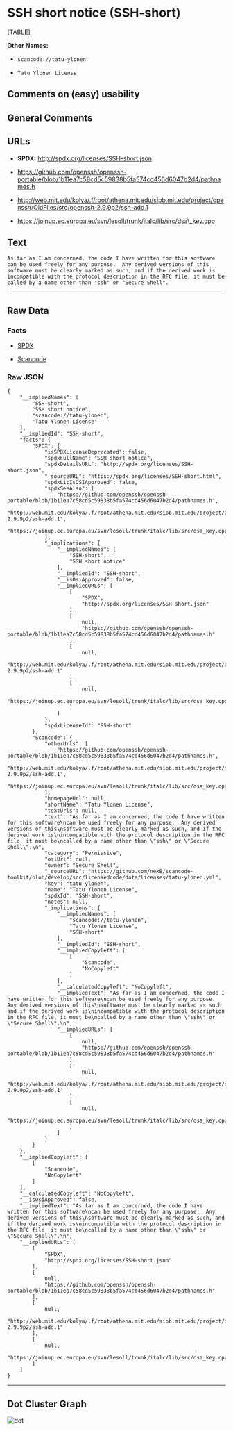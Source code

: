 SSH short notice (SSH-short)
============================

[TABLE]

**Other Names:**

-   `scancode://tatu-ylonen`

-   `Tatu Ylonen License`

Comments on (easy) usability
----------------------------

General Comments
----------------

URLs
----

-   **SPDX:** http://spdx.org/licenses/SSH-short.json

-   https://github.com/openssh/openssh-portable/blob/1b11ea7c58cd5c59838b5fa574cd456d6047b2d4/pathnames.h

-   http://web.mit.edu/kolya/.f/root/athena.mit.edu/sipb.mit.edu/project/openssh/OldFiles/src/openssh-2.9.9p2/ssh-add.1

-   https://joinup.ec.europa.eu/svn/lesoll/trunk/italc/lib/src/dsa\_key.cpp

Text
----

    As far as I am concerned, the code I have written for this software
    can be used freely for any purpose.  Any derived versions of this
    software must be clearly marked as such, and if the derived work is
    incompatible with the protocol description in the RFC file, it must be
    called by a name other than "ssh" or "Secure Shell".

------------------------------------------------------------------------

Raw Data
--------

### Facts

-   [SPDX](https://spdx.org/licenses/SSH-short.html "SPDX")

-   [Scancode](https://github.com/nexB/scancode-toolkit/blob/develop/src/licensedcode/data/licenses/tatu-ylonen.yml "Scancode")

### Raw JSON

    {
        "__impliedNames": [
            "SSH-short",
            "SSH short notice",
            "scancode://tatu-ylonen",
            "Tatu Ylonen License"
        ],
        "__impliedId": "SSH-short",
        "facts": {
            "SPDX": {
                "isSPDXLicenseDeprecated": false,
                "spdxFullName": "SSH short notice",
                "spdxDetailsURL": "http://spdx.org/licenses/SSH-short.json",
                "_sourceURL": "https://spdx.org/licenses/SSH-short.html",
                "spdxLicIsOSIApproved": false,
                "spdxSeeAlso": [
                    "https://github.com/openssh/openssh-portable/blob/1b11ea7c58cd5c59838b5fa574cd456d6047b2d4/pathnames.h",
                    "http://web.mit.edu/kolya/.f/root/athena.mit.edu/sipb.mit.edu/project/openssh/OldFiles/src/openssh-2.9.9p2/ssh-add.1",
                    "https://joinup.ec.europa.eu/svn/lesoll/trunk/italc/lib/src/dsa_key.cpp"
                ],
                "_implications": {
                    "__impliedNames": [
                        "SSH-short",
                        "SSH short notice"
                    ],
                    "__impliedId": "SSH-short",
                    "__isOsiApproved": false,
                    "__impliedURLs": [
                        [
                            "SPDX",
                            "http://spdx.org/licenses/SSH-short.json"
                        ],
                        [
                            null,
                            "https://github.com/openssh/openssh-portable/blob/1b11ea7c58cd5c59838b5fa574cd456d6047b2d4/pathnames.h"
                        ],
                        [
                            null,
                            "http://web.mit.edu/kolya/.f/root/athena.mit.edu/sipb.mit.edu/project/openssh/OldFiles/src/openssh-2.9.9p2/ssh-add.1"
                        ],
                        [
                            null,
                            "https://joinup.ec.europa.eu/svn/lesoll/trunk/italc/lib/src/dsa_key.cpp"
                        ]
                    ]
                },
                "spdxLicenseId": "SSH-short"
            },
            "Scancode": {
                "otherUrls": [
                    "https://github.com/openssh/openssh-portable/blob/1b11ea7c58cd5c59838b5fa574cd456d6047b2d4/pathnames.h",
                    "http://web.mit.edu/kolya/.f/root/athena.mit.edu/sipb.mit.edu/project/openssh/OldFiles/src/openssh-2.9.9p2/ssh-add.1",
                    "https://joinup.ec.europa.eu/svn/lesoll/trunk/italc/lib/src/dsa_key.cpp"
                ],
                "homepageUrl": null,
                "shortName": "Tatu Ylonen License",
                "textUrls": null,
                "text": "As far as I am concerned, the code I have written for this software\ncan be used freely for any purpose.  Any derived versions of this\nsoftware must be clearly marked as such, and if the derived work is\nincompatible with the protocol description in the RFC file, it must be\ncalled by a name other than \"ssh\" or \"Secure Shell\".\n",
                "category": "Permissive",
                "osiUrl": null,
                "owner": "Secure Shell",
                "_sourceURL": "https://github.com/nexB/scancode-toolkit/blob/develop/src/licensedcode/data/licenses/tatu-ylonen.yml",
                "key": "tatu-ylonen",
                "name": "Tatu Ylonen License",
                "spdxId": "SSH-short",
                "notes": null,
                "_implications": {
                    "__impliedNames": [
                        "scancode://tatu-ylonen",
                        "Tatu Ylonen License",
                        "SSH-short"
                    ],
                    "__impliedId": "SSH-short",
                    "__impliedCopyleft": [
                        [
                            "Scancode",
                            "NoCopyleft"
                        ]
                    ],
                    "__calculatedCopyleft": "NoCopyleft",
                    "__impliedText": "As far as I am concerned, the code I have written for this software\ncan be used freely for any purpose.  Any derived versions of this\nsoftware must be clearly marked as such, and if the derived work is\nincompatible with the protocol description in the RFC file, it must be\ncalled by a name other than \"ssh\" or \"Secure Shell\".\n",
                    "__impliedURLs": [
                        [
                            null,
                            "https://github.com/openssh/openssh-portable/blob/1b11ea7c58cd5c59838b5fa574cd456d6047b2d4/pathnames.h"
                        ],
                        [
                            null,
                            "http://web.mit.edu/kolya/.f/root/athena.mit.edu/sipb.mit.edu/project/openssh/OldFiles/src/openssh-2.9.9p2/ssh-add.1"
                        ],
                        [
                            null,
                            "https://joinup.ec.europa.eu/svn/lesoll/trunk/italc/lib/src/dsa_key.cpp"
                        ]
                    ]
                }
            }
        },
        "__impliedCopyleft": [
            [
                "Scancode",
                "NoCopyleft"
            ]
        ],
        "__calculatedCopyleft": "NoCopyleft",
        "__isOsiApproved": false,
        "__impliedText": "As far as I am concerned, the code I have written for this software\ncan be used freely for any purpose.  Any derived versions of this\nsoftware must be clearly marked as such, and if the derived work is\nincompatible with the protocol description in the RFC file, it must be\ncalled by a name other than \"ssh\" or \"Secure Shell\".\n",
        "__impliedURLs": [
            [
                "SPDX",
                "http://spdx.org/licenses/SSH-short.json"
            ],
            [
                null,
                "https://github.com/openssh/openssh-portable/blob/1b11ea7c58cd5c59838b5fa574cd456d6047b2d4/pathnames.h"
            ],
            [
                null,
                "http://web.mit.edu/kolya/.f/root/athena.mit.edu/sipb.mit.edu/project/openssh/OldFiles/src/openssh-2.9.9p2/ssh-add.1"
            ],
            [
                null,
                "https://joinup.ec.europa.eu/svn/lesoll/trunk/italc/lib/src/dsa_key.cpp"
            ]
        ]
    }

------------------------------------------------------------------------

Dot Cluster Graph
-----------------

![](../dot/SSH-short.svg "dot")